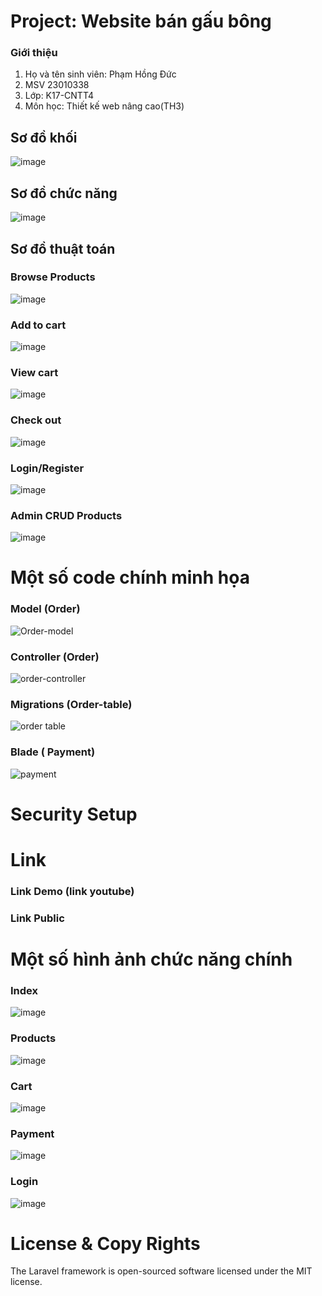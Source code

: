 # Project: Website bán gấu bông
### Giới thiệu
  1. Họ và tên sinh viên: Phạm Hồng Đức
  2. MSV 23010338
  3. Lớp: K17-CNTT4
  4. Môn học: Thiết kế web nâng cao(TH3)
##  Sơ đồ khối
![image](https://github.com/user-attachments/assets/6061be48-5b07-4199-8fd2-467b983f99b9)
## Sơ đồ chức năng 
![image](https://github.com/user-attachments/assets/973c2243-6ba7-4de1-bc1a-b401c84590f7)
## Sơ đồ thuật toán
### Browse Products 
![image](https://github.com/user-attachments/assets/2197b990-7727-4112-91ec-af36d21a97a1)
### Add to cart
![image](https://github.com/user-attachments/assets/d07f1e59-64ff-426d-82ba-faeabcb1cfc8)
### View cart
![image](https://github.com/user-attachments/assets/8bb49cc6-9b6b-4182-bc84-479a04310968)
### Check out
![image](https://github.com/user-attachments/assets/6439109c-03e1-454f-8bc5-4baed19a06dd)
### Login/Register
![image](https://github.com/user-attachments/assets/31ddbcf4-abf8-448d-bf1c-7bbb377d4692)
### Admin CRUD Products
![image](https://github.com/user-attachments/assets/62836107-a20a-409e-8dc2-51e3ee4416d2)
# Một số code chính minh họa
### Model (Order) 
![Order-model](https://github.com/user-attachments/assets/b0ac2a02-ed4a-41f6-a7a9-aad78a2310a5)
### Controller (Order)
![order-controller](https://github.com/user-attachments/assets/d5edb143-1241-4b78-aaae-a7dd30cf32f8)
### Migrations (Order-table)
![order table](https://github.com/user-attachments/assets/1662403c-cf90-4dbf-bfb7-3ae531477a50)
### Blade ( Payment)
![payment](https://github.com/user-attachments/assets/454dac45-6d1a-4ea8-ace0-84e9fd694d18)
# Security Setup
# Link
### Link Demo (link youtube)
### Link Public
# Một số hình ảnh chức năng chính 
### Index 
![image](https://github.com/user-attachments/assets/4f9bf8ad-21f7-4ffa-a7a4-217b00e6a8f3)
### Products
![image](https://github.com/user-attachments/assets/db8ed404-1b71-4e11-83f7-1c8ffd43d87d)
### Cart
![image](https://github.com/user-attachments/assets/600c7cc3-6b7f-416c-8999-e57a4eb01118)
### Payment
![image](https://github.com/user-attachments/assets/8a47787e-b18f-48e8-92cd-9f51ff87bd27)
### Login
![image](https://github.com/user-attachments/assets/11b520e5-ce80-4ff6-a854-e2582e023f14)
# License & Copy Rights
The Laravel framework is open-sourced software licensed under the MIT license.






